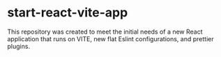 # start-react-vite-app
This repository was created to meet the initial needs of a new React application that runs on VITE, new flat Eslint configurations, and prettier plugins.
